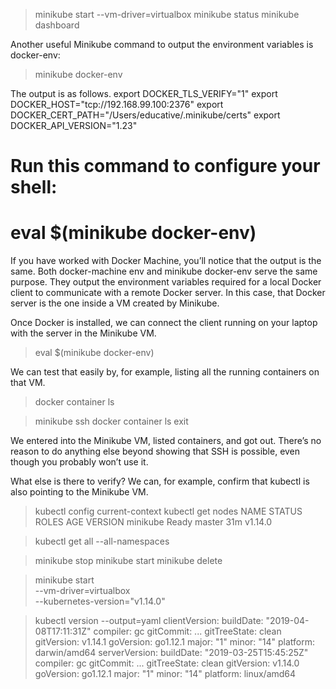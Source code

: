 > minikube start --vm-driver=virtualbox
> minikube status
> minikube dashboard

Another useful Minikube command to output the environment variables is docker-env:
> minikube docker-env

The output is as follows.
export DOCKER_TLS_VERIFY="1"
export DOCKER_HOST="tcp://192.168.99.100:2376"
export DOCKER_CERT_PATH="/Users/educative/.minikube/certs"
export DOCKER_API_VERSION="1.23"
# Run this command to configure your shell:
# eval $(minikube docker-env)

If you have worked with Docker Machine, you’ll notice that the output is the same. Both docker-machine env and minikube docker-env serve the same purpose. They output the environment variables required for a local Docker client to communicate with a remote Docker server. In this case, that Docker server is the one inside a VM created by Minikube.

Once Docker is installed, we can connect the client running on your laptop with the server in the Minikube VM.
> eval $(minikube docker-env)

We can test that easily by, for example, listing all the running containers on that VM.
> docker container ls

> minikube ssh
> docker container ls
> exit

We entered into the Minikube VM, listed containers, and got out. There’s no reason to do anything else beyond showing that SSH is possible, even though you probably won’t use it.

What else is there to verify? We can, for example, confirm that kubectl is also pointing to the Minikube VM.
> kubectl config current-context
> kubectl get nodes
NAME     STATUS ROLES  AGE VERSION
minikube Ready  master 31m v1.14.0

> kubectl get all --all-namespaces

> minikube stop
> minikube start
> minikube delete

> minikube start \
    --vm-driver=virtualbox \
    --kubernetes-version="v1.14.0"

> kubectl version --output=yaml
clientVersion:
  buildDate: "2019-04-08T17:11:31Z"
  compiler: gc
  gitCommit: ...
  gitTreeState: clean
  gitVersion: v1.14.1
  goVersion: go1.12.1
  major: "1"
  minor: "14"
  platform: darwin/amd64
serverVersion:
  buildDate: "2019-03-25T15:45:25Z"
  compiler: gc
  gitCommit: ...
  gitTreeState: clean
  gitVersion: v1.14.0
  goVersion: go1.12.1
  major: "1"
  minor: "14"
  platform: linux/amd64






